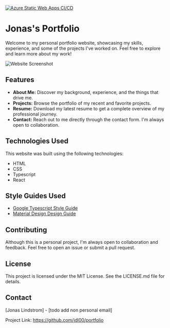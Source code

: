 [![Azure Static Web Apps CI/CD](https://github.com/jdl00/portfolio/actions/workflows/azure-static-web-apps-salmon-river-0b8e84e03.yml/badge.svg)](https://github.com/jdl00/portfolio/actions/workflows/azure-static-web-apps-salmon-river-0b8e84e03.yml)

# Jonas's Portfolio

Welcome to my personal portfolio website, showcasing my skills, experience, and some of the projects I've worked on. Feel free to explore and learn more about my work!

![Website Screenshot](screenshot.png)

## Features

- **About Me:** Discover my background, experience, and the things that drive me.
- **Projects:** Browse the portfolio of my recent and favorite projects.
- **Resume:** Download my latest resume to get a complete overview of my professional journey.
- **Contact:** Reach out to me directly through the contact form. I'm always open to collaboration.

## Technologies Used

This website was built using the following technologies:

- HTML
- CSS
- Typescript
- React

## Style Guides Used

- [Google Typescript Style Guide](https://google.github.io/styleguide/tsguide.html)
- [Material Design Design Guide](https://m2.material.io/design/guidelines-overview)

## Contributing

Although this is a personal project, I'm always open to collaboration and feedback. Feel free to open an issue or submit a pull request.

## License

This project is licensed under the MIT License. See the LICENSE.md file for details.

## Contact

[Jonas Lindstrom] - [todo add non personal email]

Project Link: https://github.com/jdl00/portfolio
